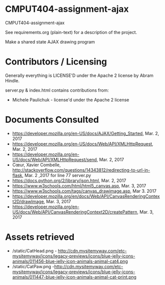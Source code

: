 CMPUT404-assignment-ajax
==============================

CMPUT404-assignment-ajax

See requirements.org (plain-text) for a description of the project.

Make a shared state AJAX drawing program

Contributors / Licensing
========================

Generally everything is LICENSE'D under the Apache 2 license by Abram Hindle.

server.py & index.html contains contributions from:
* Michele Paulichuk - license'd under the Apache 2 license


Documents Consulted
===================
 * https://developer.mozilla.org/en-US/docs/AJAX/Getting_Started, Mar. 2, 2017
 * https://developer.mozilla.org/en-US/docs/Web/API/XMLHttpRequest, Mar. 2, 2017
 * https://developer.mozilla.org/en-US/docs/Web/API/XMLHttpRequest/send, Mar. 2, 2017
 * Cœur, Xavier Combelle, http://stackoverflow.com/questions/14343812/redirecting-to-url-in-flask, Mar. 2 ,2017 for line 77 server.py
 * https://docs.python.org/2/library/json.html, Mar. 2, 2017
 * https://www.w3schools.com/html/html5_canvas.asp, Mar. 3, 2017
 * https://www.w3schools.com/tags/canvas_drawimage.asp, Mar 3. 2017
 * https://developer.mozilla.org/en/docs/Web/API/CanvasRenderingContext2D/drawImage, Mar. 3, 2017
 * https://developer.mozilla.org/en-US/docs/Web/API/CanvasRenderingContext2D/createPattern, Mar. 3, 2017

Assets retrieved
================
 * /static/CatHead.png - http://cdn.mysitemyway.com/etc-mysitemyway/icons/legacy-previews/icons/blue-jelly-icons-animals/011456-blue-jelly-icon-animals-animal-cat4.png
 * /static/CatPaw.png -http://cdn.mysitemyway.com/etc-mysitemyway/icons/legacy-previews/icons/blue-jelly-icons-animals/011447-blue-jelly-icon-animals-animal-cat-print.png
